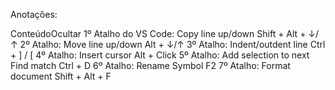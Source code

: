 Anotações:

ConteúdoOcultar
1º Atalho do VS Code: Copy line up/down
Shift + Alt + ↓/↑ 
2º Atalho: Move line up/down
Alt + ↓/↑ 
3º Atalho: Indent/outdent line
Ctrl + ] / [ 
4º Atalho: Insert cursor
Alt + Click
5º Atalho: Add selection to next Find match
Ctrl + D
6º Atalho: Rename Symbol
F2
7º Atalho: Format document
Shift + Alt + F
